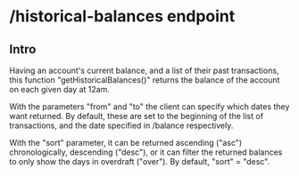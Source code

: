 # /historical-balances endpoint

## Intro

Having an account's current balance, and a list of their past transactions, this function "getHistoricalBalances()" returns the balance of the account on each given day at 12am.

With the parameters "from" and "to" the client can specify which dates they want returned.
By default, these are set to the beginning of the list of transactions, and the date specified in /balance respectively.

With the "sort" parameter, it can be returned ascending ("asc") chronologically, descending ("desc"), or it can filter the returned balances to only show the days in overdraft ("over"). By default, "sort" = "desc".

